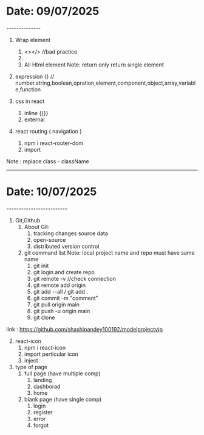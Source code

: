 <h1>Date: 09/07/2025</h1>
--------------

1) Wrap element
    1) <></> //bad practice
    2) <Fragment>
    3) All Html element
Note: return only return single element

2)  expression 
    {} // number.string,boolean,opration,element,component,object,array,variable,function

3) css in react
    1) inline
        {{}}
    2) external

4) react routing ( navigation )
    1) npm i react-router-dom
    2) import

Note : replace class - className

----------------------------------------

<h1>Date: 10/07/2025</h1>
-------------------------

1) Git,Github
    1) About Git:
        1) tracking changes source data
        2) open-source
        3) distributed version control
    2) git command list
        Note: local project name and repo must have same name
        1) git init
        2) git login and create repo
        3) git remote -v               //check connection
        4) git remote add origin <path>
        5) git add --all / git add .
        6) git commit -m "comment"
        7) git pull origin main
        8) git push -u origin main
        9) git clone <path>

link : https://github.com/shashipandey100192/modelprojectvip

2) react-icon
    1) npm i react-icon
    2) import perticular icon
    3) inject
3) type of page
    1) full page (have multiple comp)
        1) landing
        2) dashborad
        3) home
    2) blank page (have single comp) 
        1) login
        2) register
        3) error
        4) forgot
    
